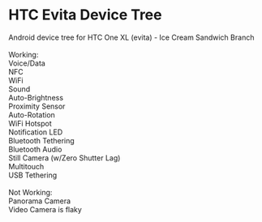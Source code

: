 HTC Evita Device Tree
========================

Android device tree for HTC One XL (evita) - Ice Cream Sandwich Branch<br><br>
Working:<br>
Voice/Data<br>
NFC<br>
WiFi<br>
Sound<br>
Auto-Brightness<br>
Proximity Sensor<br>
Auto-Rotation<br>
WiFi Hotspot<br>
Notification LED<br>
Bluetooth Tethering<br>
Bluetooth Audio<br>
Still Camera (w/Zero Shutter Lag)<br>
Multitouch<br>
USB Tethering<br>
<br>
Not Working:<br>
Panorama Camera<br>
Video Camera is flaky<br>
